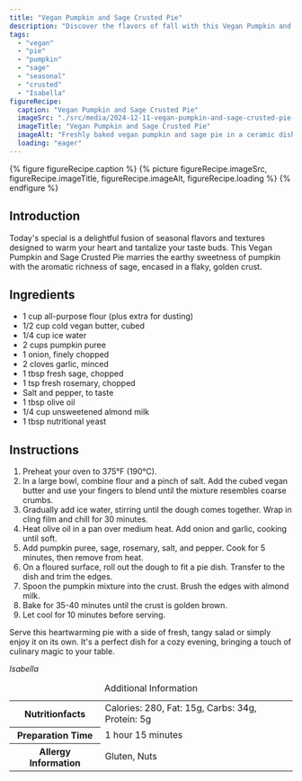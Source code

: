 ```yaml
---
title: "Vegan Pumpkin and Sage Crusted Pie"
description: "Discover the flavors of fall with this Vegan Pumpkin and Sage Crusted Pie, a perfect blend of seasonal ingredients encased in a flaky, golden crust."
tags:
  - "vegan"
  - "pie"
  - "pumpkin"
  - "sage"
  - "seasonal"
  - "crusted"
  - "Isabella"
figureRecipe: 
  caption: "Vegan Pumpkin and Sage Crusted Pie"
  imageSrc: "./src/media/2024-12-11-vegan-pumpkin-and-sage-crusted-pie-3975.png"
  imageTitle: "Vegan Pumpkin and Sage Crusted Pie"
  imageAlt: "Freshly baked vegan pumpkin and sage pie in a ceramic dish on a rustic wooden table, with a simple green salad."
  loading: "eager"
---
```


{% figure figureRecipe.caption %}
{% picture figureRecipe.imageSrc, figureRecipe.imageTitle, figureRecipe.imageAlt, figureRecipe.loading %}
{% endfigure %}

## Introduction

Today's special is a delightful fusion of seasonal flavors and textures designed to warm your heart and tantalize your taste buds. This Vegan Pumpkin and Sage Crusted Pie marries the earthy sweetness of pumpkin with the aromatic richness of sage, encased in a flaky, golden crust.

## Ingredients

- 1 cup all-purpose flour (plus extra for dusting)
- 1/2 cup cold vegan butter, cubed
- 1/4 cup ice water
- 2 cups pumpkin puree
- 1 onion, finely chopped
- 2 cloves garlic, minced
- 1 tbsp fresh sage, chopped
- 1 tsp fresh rosemary, chopped
- Salt and pepper, to taste
- 1 tbsp olive oil
- 1/4 cup unsweetened almond milk
- 1 tbsp nutritional yeast

## Instructions

1. Preheat your oven to 375°F (190°C).
2. In a large bowl, combine flour and a pinch of salt. Add the cubed vegan butter and use your fingers to blend until the mixture resembles coarse crumbs.
3. Gradually add ice water, stirring until the dough comes together. Wrap in cling film and chill for 30 minutes.
4. Heat olive oil in a pan over medium heat. Add onion and garlic, cooking until soft.
5. Add pumpkin puree, sage, rosemary, salt, and pepper. Cook for 5 minutes, then remove from heat.
6. On a floured surface, roll out the dough to fit a pie dish. Transfer to the dish and trim the edges.
7. Spoon the pumpkin mixture into the crust. Brush the edges with almond milk.
8. Bake for 35-40 minutes until the crust is golden brown.
9. Let cool for 10 minutes before serving.

Serve this heartwarming pie with a side of fresh, tangy salad or simply enjoy it on its own. It's a perfect dish for a cozy evening, bringing a touch of culinary magic to your table.

*Isabella*

<table><caption class='sr-only'>Additional Information</caption><tr><th>Nutritionfacts</th><td>Calories: 280, Fat: 15g, Carbs: 34g, Protein: 5g&nbsp;</td></tr><tr><th>Preparation Time</th><td>1 hour 15 minutes&nbsp;</td></tr><tr><th>Allergy Information</th><td>Gluten, Nuts&nbsp;</td></tr></table>

